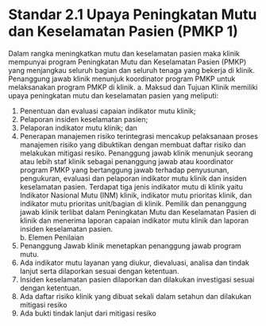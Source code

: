 # Standar 2.1 Upaya Peningkatan Mutu dan Keselamatan Pasien (PMKP 1) 
Dalam rangka meningkatkan mutu dan keselamatan pasien maka klinik mempunyai program Peningkatan Mutu dan Keselamatan Pasien (PMKP) yang menjangkau seluruh bagian dan seluruh tenaga yang bekerja di klinik. Penanggung jawab klinik menunjuk koordinator program PMKP untuk melaksanakan program PMKP di klinik. 
	a. 	Maksud dan Tujuan 
Klinik memiliki upaya peningkatan mutu dan keselamatan pasien yang meliputi: 
1) Penentuan dan evaluasi capaian indikator mutu klinik; 
2) Pelaporan insiden keselamatan pasien; 
3) Pelaporan indikator mutu klinik; dan 
4) Penerapan manajemen risiko terintegrasi mencakup pelaksanaan proses manajemen risiko yang dibuktikan dengan membuat daftar risiko dan melakukan mitigasi resiko. 
Penanggung jawab klinik menunjuk seorang atau lebih staf klinik sebagai penanggung jawab atau koordinator program PMKP yang bertanggung jawab terhadap penyusunan, pengukuran, evaluasi dan  pelaporan indikator mutu klinik dan insiden keselamatan pasien. Terdapat tiga jenis indikator mutu di klinik yaitu Indikator Nasional Mutu (INM) klinik, indikator mutu prioritas klinik, dan indikator mutu prioritas unit/bagian di klinik.  Pemilik dan penanggung jawab klinik terlibat dalam Peningkatan Mutu dan Keselamatan Pasien di klinik dan menerima laporan capaian indikator mutu klinik dan laporan insiden keselamatan pasien.  
	b. 	Elemen Penilaian 
1) Penanggung Jawab klinik menetapkan penanggung jawab program mutu.  
2) Ada indikator mutu layanan yang diukur, dievaluasi, analisa dan tindak lanjut serta dilaporkan sesuai dengan ketentuan. 
3) Insiden keselamatan pasien dilaporkan dan dilakukan investigasi sesuai dengan ketentuan. 
4) Ada daftar risiko klinik yang dibuat sekali dalam setahun dan dilakukan mitigasi resiko 
5) Ada bukti tindak lanjut dari mitigasi resiko 
